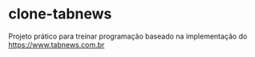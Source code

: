 # clone-tabnews

Projeto prático para treinar programação baseado na implementação do https://www.tabnews.com.br
